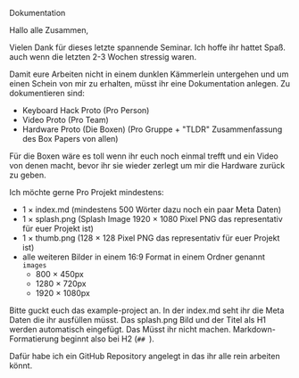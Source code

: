 Dokumentation

Hallo alle Zusammen,

Vielen Dank für dieses letzte spannende Seminar. Ich hoffe ihr hattet Spaß. auch wenn die letzten 2-3 Wochen stressig waren.  

Damit eure Arbeiten nicht in einem dunklen Kämmerlein untergehen und um einen Schein von mir zu erhalten, müsst ihr eine Dokumentation anlegen. Zu dokumentieren sind:  

- Keyboard Hack Proto (Pro Person)
- Video Proto (Pro Team)
- Hardware Proto (Die Boxen) (Pro Gruppe + "TLDR" Zusammenfassung des Box Papers von allen)

Für die Boxen wäre es toll wenn ihr euch noch einmal trefft und ein Video von denen macht, bevor ihr sie wieder zerlegt um mir die Hardware zurück zu geben.  

Ich möchte gerne Pro Projekt mindestens:  

- 1 × index.md (mindestens 500 Wörter dazu noch ein paar Meta Daten)
- 1 × splash.png (Splash Image 1920 × 1080 Pixel PNG das representativ für euer Projekt ist)
- 1 × thumb.png (128 × 128 Pixel PNG das representativ für euer Projekt ist)
- alle weiteren Bilder in einem 16:9 Format in einem Ordner genannt `images`
    + 800 × 450px
    + 1280 × 720px
    + 1920 × 1080px

Bitte guckt euch das example-project an. In der index.md seht ihr die Meta Daten die ihr ausfüllen müsst. Das splash.png Bild und der Titel als H1 werden automatisch eingefügt. Das Müsst ihr nicht machen. Markdown-Formatierung beginnt also bei H2 (`## `).

Dafür habe ich ein GitHub Repository angelegt in das ihr alle rein arbeiten könnt.
